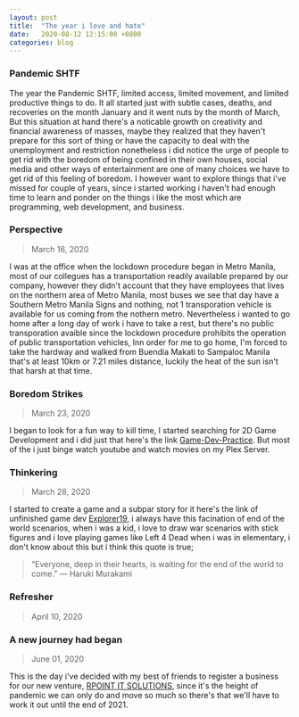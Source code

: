 ```yaml
---
layout: post
title:  "The year i love and hate"
date:   2020-08-12 12:15:00 +0800
categories: blog
---
```


### Pandemic SHTF

The year the Pandemic SHTF, limited access, limited movement, and limited productive things to do. It all started just with subtle cases, deaths, and recoveries on the month January and it went nuts by the month of March, But this situation at hand there's a noticable growth on creativity and financial awareness of masses, maybe they realized that they haven't prepare for this sort of thing or have the capacity to deal with the unemployment and restriction nonetheless i did notice the urge of people to get rid with the boredom of being confined in their own houses, social media and other ways of entertainment are one of many choices we have to get rid of this feeling of boredom. I however want to explore things that i've missed for couple of years, since i started working i haven't had enough time to learn and ponder on the things i like the most which are programming, web development, and business.


### Perspective
>March 16, 2020

I was at the office when the lockdown procedure began in Metro Manila, most of our collegues has a transportation readily available prepared by our company, however they didn't account that they have employees that lives on the northern area of Metro Manila, most buses we see that day have a Southern Metro Manila Signs and nothing, not 1 transporation vehicle is available for us coming from the nothern metro. Nevertheless i wanted to go home after a long day of work i have to take a rest, but there's no public transporation avaible since the lockdown procedure prohibits the operation of public transportation vehicles, Inn order for me to go home, I'm forced to take the hardway and walked from Buendia Makati to Sampaloc Manila that's at least 10km or 7.21 miles distance, luckily the heat of the sun isn't that harsh at that time.


### Boredom Strikes 
>March 23, 2020

I began to look for a fun way to kill time, I started searching for 2D Game Development and i did just that here's the link [Game-Dev-Practice](https://github.com/AdrianDucao/Game-Dev-Practice). But most of the i just binge watch youtube and watch movies on my Plex Server.


### Thinkering 
>March 28, 2020

I started to create a game and a subpar story for it here's the link of unfinished game dev [Explorer19](https://github.com/AdrianDucao/Explorer19), i always have this facination of end of the world scenarios, when i was a kid, i love to draw war scenarios with stick figures and i love playing games like Left 4 Dead when i was in elementary, i don't know about this but i think this quote is true;
>“Everyone, deep in their hearts, is waiting for the end of the world to come.” — Haruki Murakami

###  Refresher
>April 10, 2020

### A new journey had began
>June 01, 2020

This is the day i've decided with my best of friends to register a business for our new venture, [RPOINT IT SOLUTIONS](https://rpointsolution.com), since it's the height of pandemic we can only do and move so much so there's that we'll have to work it out until the end of 2021.